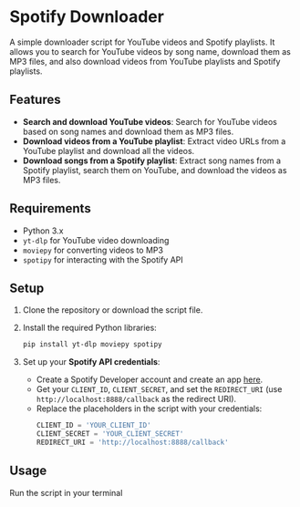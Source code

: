 # Spotify Downloader

A simple downloader script for YouTube videos and Spotify playlists. It allows you to search for YouTube videos by song name, download them as MP3 files, and also download videos from YouTube playlists and Spotify playlists.

## Features

- **Search and download YouTube videos**: Search for YouTube videos based on song names and download them as MP3 files.
- **Download videos from a YouTube playlist**: Extract video URLs from a YouTube playlist and download all the videos.
- **Download songs from a Spotify playlist**: Extract song names from a Spotify playlist, search them on YouTube, and download the videos as MP3 files.

## Requirements

- Python 3.x
- `yt-dlp` for YouTube video downloading
- `moviepy` for converting videos to MP3
- `spotipy` for interacting with the Spotify API

## Setup

1. Clone the repository or download the script file.
2. Install the required Python libraries:
    ```bash
    pip install yt-dlp moviepy spotipy
    ```

3. Set up your **Spotify API credentials**:
    - Create a Spotify Developer account and create an app [here](https://developer.spotify.com/dashboard/applications).
    - Get your `CLIENT_ID`, `CLIENT_SECRET`, and set the `REDIRECT_URI` (use `http://localhost:8888/callback` as the redirect URI).
    - Replace the placeholders in the script with your credentials:
        ```python
        CLIENT_ID = 'YOUR_CLIENT_ID'
        CLIENT_SECRET = 'YOUR_CLIENT_SECRET'
        REDIRECT_URI = 'http://localhost:8888/callback'
        ```

## Usage

Run the script in your terminal
